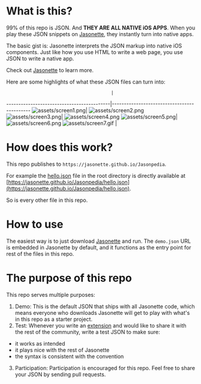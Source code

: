 # What is this?
99% of this repo is JSON. And **THEY ARE ALL NATIVE iOS APPS**. When you play these JSON snippets on [Jasonette](https://www.jasonette.com/beta), they instantly turn into native apps.

The basic gist is: Jasonette interprets the JSON markup into native iOS components. Just like how you use HTML to write a web page, you use JSON to write a native app.

Check out [Jasonette](https://www.jasonette.com/beta) to learn more.

Here are some highlights of what these JSON files can turn into:

                                           |                                            
-------------------------------------------|--------------------------------------------
![assets/screen1.png](assets/screen1.png)| ![assets/screen2.png](assets/screen2.png)
![assets/screen3.png](assets/screen3.png)| ![assets/screen4.png](assets/screen4.png)
![assets/screen5.png](assets/screen5.png)| ![assets/screen6.png](assets/screen6.png)
![assets/screen7.gif](assets/screen7.gif)      |                                            

# How does this work?
This repo publishes to `https://jasonette.github.io/Jasonpedia`.

For example the [hello.json](https://github.com/Jasonette/Jasonpedia/blob/gh-pages/hello.json) file in the root directory is directly available at [https://jasonette.github.io/Jasonpedia/hello.json](https://jasonette.github.io/Jasonpedia/hello.json).

So is every other file in this repo.

# How to use
The easiest way is to just download [Jasonette](https://www.jasonette.com/beta) and run. The `demo.json` URL is embedded in Jasonette by default, and it functions as the entry point for rest of the files in this repo.

# The purpose of this repo
This repo serves multiple purposes:

1. Demo: This is the default JSON that ships with all Jasonette code, which means everyone who downloads Jasonette will get to play with what's in this repo as a starter project.
2. Test: Whenever you write an [extension](https://jasonette.github.io/documentation/advanced/#extension) and would like to share it with the rest of the community,  write a test JSON to make sure:
  - it works as intended
  - it plays nice with the rest of Jasonette
  - the syntax is consistent with the convention
3. Participation: Participation is encouraged for this repo. Feel free to share your JSON by sending pull requests.
